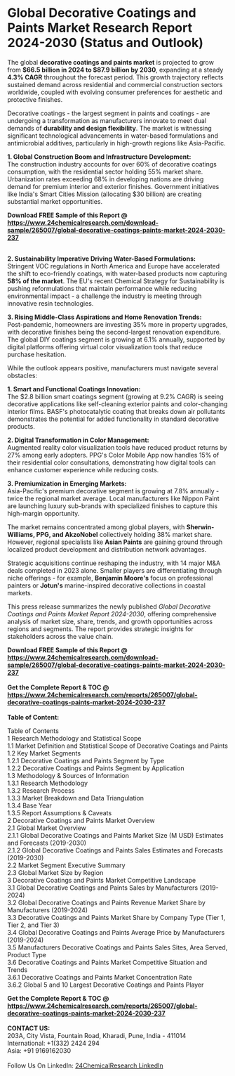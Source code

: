 <h1>Global Decorative Coatings and Paints Market Research Report 2024-2030 (Status and Outlook)</h1><p>The global <strong>decorative coatings and paints market</strong> is projected to grow from <strong>$66.5 billion in 2024 to $87.9 billion by 2030</strong>, expanding at a steady <strong>4.3% CAGR</strong> throughout the forecast period. This growth trajectory reflects sustained demand across residential and commercial construction sectors worldwide, coupled with evolving consumer preferences for aesthetic and protective finishes.</p><p>Decorative coatings - the largest segment in paints and coatings - are undergoing a transformation as manufacturers innovate to meet dual demands of <strong>durability and design flexibility</strong>. The market is witnessing significant technological advancements in water-based formulations and antimicrobial additives, particularly in high-growth regions like Asia-Pacific.</p><p><strong>1. Global Construction Boom and Infrastructure Development:</strong><br>
The construction industry accounts for over 60% of decorative coatings consumption, with the residential sector holding 55% market share. Urbanization rates exceeding 68% in developing nations are driving demand for premium interior and exterior finishes. Government initiatives like India's Smart Cities Mission (allocating $30 billion) are creating substantial market opportunities.</p><div><b>Download FREE Sample of this Report @ 
            <a href="https://www.24chemicalresearch.com/download-sample/265007/global-decorative-coatings-paints-market-2024-2030-237">
            https://www.24chemicalresearch.com/download-sample/265007/global-decorative-coatings-paints-market-2024-2030-237</a></b></div><br><p><strong>2. Sustainability Imperative Driving Water-Based Formulations:</strong><br>
Stringent VOC regulations in North America and Europe have accelerated the shift to eco-friendly coatings, with water-based products now capturing <strong>58% of the market</strong>. The EU's recent Chemical Strategy for Sustainability is pushing reformulations that maintain performance while reducing environmental impact - a challenge the industry is meeting through innovative resin technologies.</p><p><strong>3. Rising Middle-Class Aspirations and Home Renovation Trends:</strong><br>
Post-pandemic, homeowners are investing 35% more in property upgrades, with decorative finishes being the second-largest renovation expenditure. The global DIY coatings segment is growing at 6.1% annually, supported by digital platforms offering virtual color visualization tools that reduce purchase hesitation.</p><p>While the outlook appears positive, manufacturers must navigate several obstacles:</p><p><strong>1. Smart and Functional Coatings Innovation:</strong><br>
The $2.8 billion smart coatings segment (growing at 9.2% CAGR) is seeing decorative applications like self-cleaning exterior paints and color-changing interior films. BASF's photocatalytic coating that breaks down air pollutants demonstrates the potential for added functionality in standard decorative products.</p><p><strong>2. Digital Transformation in Color Management:</strong><br>
Augmented reality color visualization tools have reduced product returns by 27% among early adopters. PPG's Color Mobile App now handles 15% of their residential color consultations, demonstrating how digital tools can enhance customer experience while reducing costs.</p><p><strong>3. Premiumization in Emerging Markets:</strong><br>
Asia-Pacific's premium decorative segment is growing at 7.8% annually - twice the regional market average. Local manufacturers like Nippon Paint are launching luxury sub-brands with specialized finishes to capture this high-margin opportunity.</p><p>The market remains concentrated among global players, with <strong>Sherwin-Williams, PPG, and AkzoNobel</strong> collectively holding 38% market share. However, regional specialists like <strong>Asian Paints</strong> are gaining ground through localized product development and distribution network advantages.</p><p>Strategic acquisitions continue reshaping the industry, with 14 major M&amp;A deals completed in 2023 alone. Smaller players are differentiating through niche offerings - for example, <strong>Benjamin Moore's</strong> focus on professional painters or <strong>Jotun's</strong> marine-inspired decorative collections in coastal markets.</p><p>This press release summarizes the newly published <em>Global Decorative Coatings and Paints Market Report 2024-2030</em>, offering comprehensive analysis of market size, share, trends, and growth opportunities across regions and segments. The report provides strategic insights for stakeholders across the value chain.</p><div><b>Download FREE Sample of this Report @ 
            <a href="https://www.24chemicalresearch.com/download-sample/265007/global-decorative-coatings-paints-market-2024-2030-237">
            https://www.24chemicalresearch.com/download-sample/265007/global-decorative-coatings-paints-market-2024-2030-237</a></b></div><br><div><b>Get the Complete Report & TOC @ 
            <a href="https://www.24chemicalresearch.com/reports/265007/global-decorative-coatings-paints-market-2024-2030-237">
            https://www.24chemicalresearch.com/reports/265007/global-decorative-coatings-paints-market-2024-2030-237</a></b></div><br>
            <b>Table of Content:</b><p>Table of Contents<br />
1 Research Methodology and Statistical Scope<br />
1.1 Market Definition and Statistical Scope of Decorative Coatings and Paints<br />
1.2 Key Market Segments<br />
1.2.1 Decorative Coatings and Paints Segment by Type<br />
1.2.2 Decorative Coatings and Paints Segment by Application<br />
1.3 Methodology & Sources of Information<br />
1.3.1 Research Methodology<br />
1.3.2 Research Process<br />
1.3.3 Market Breakdown and Data Triangulation<br />
1.3.4 Base Year<br />
1.3.5 Report Assumptions & Caveats<br />
2 Decorative Coatings and Paints Market Overview<br />
2.1 Global Market Overview<br />
2.1.1 Global Decorative Coatings and Paints Market Size (M USD) Estimates and Forecasts (2019-2030)<br />
2.1.2 Global Decorative Coatings and Paints Sales Estimates and Forecasts (2019-2030)<br />
2.2 Market Segment Executive Summary<br />
2.3 Global Market Size by Region<br />
3 Decorative Coatings and Paints Market Competitive Landscape<br />
3.1 Global Decorative Coatings and Paints Sales by Manufacturers (2019-2024)<br />
3.2 Global Decorative Coatings and Paints Revenue Market Share by Manufacturers (2019-2024)<br />
3.3 Decorative Coatings and Paints Market Share by Company Type (Tier 1, Tier 2, and Tier 3)<br />
3.4 Global Decorative Coatings and Paints Average Price by Manufacturers (2019-2024)<br />
3.5 Manufacturers Decorative Coatings and Paints Sales Sites, Area Served, Product Type<br />
3.6 Decorative Coatings and Paints Market Competitive Situation and Trends<br />
3.6.1 Decorative Coatings and Paints Market Concentration Rate<br />
3.6.2 Global 5 and 10 Largest Decorative Coatings and Paints Player</p><div><b>Get the Complete Report & TOC @ 
            <a href="https://www.24chemicalresearch.com/reports/265007/global-decorative-coatings-paints-market-2024-2030-237">
            https://www.24chemicalresearch.com/reports/265007/global-decorative-coatings-paints-market-2024-2030-237</a></b></div><br><b>CONTACT US:</b><br>
            203A, City Vista, Fountain Road, Kharadi, Pune, India - 411014<br>
            International: +1(332) 2424 294<br>
            Asia: +91 9169162030 <br><br>
            Follow Us On LinkedIn: <a href="https://www.linkedin.com/company/24chemicalresearch/">24ChemicalResearch LinkedIn</a>